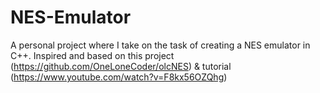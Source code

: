 # NES-Emulator
A personal project where I take on the task of creating a NES emulator in C++. 
Inspired and based on this project (https://github.com/OneLoneCoder/olcNES) &amp; tutorial (https://www.youtube.com/watch?v=F8kx56OZQhg)
